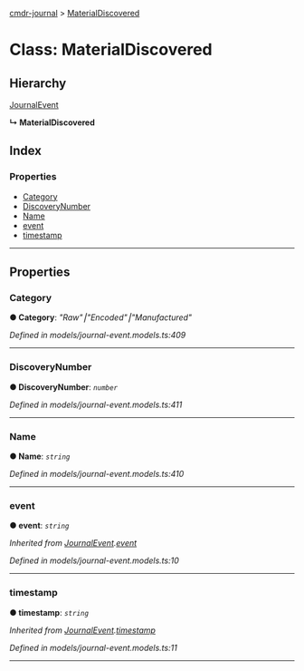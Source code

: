 [cmdr-journal](../README.md) > [MaterialDiscovered](../classes/materialdiscovered.md)



# Class: MaterialDiscovered

## Hierarchy


 [JournalEvent](journalevent.md)

**↳ MaterialDiscovered**







## Index

### Properties

* [Category](materialdiscovered.md#category)
* [DiscoveryNumber](materialdiscovered.md#discoverynumber)
* [Name](materialdiscovered.md#name)
* [event](materialdiscovered.md#event)
* [timestamp](materialdiscovered.md#timestamp)



---
## Properties
<a id="category"></a>

###  Category

**●  Category**:  *"Raw"⎮"Encoded"⎮"Manufactured"* 

*Defined in models/journal-event.models.ts:409*





___

<a id="discoverynumber"></a>

###  DiscoveryNumber

**●  DiscoveryNumber**:  *`number`* 

*Defined in models/journal-event.models.ts:411*





___

<a id="name"></a>

###  Name

**●  Name**:  *`string`* 

*Defined in models/journal-event.models.ts:410*





___

<a id="event"></a>

###  event

**●  event**:  *`string`* 

*Inherited from [JournalEvent](journalevent.md).[event](journalevent.md#event)*

*Defined in models/journal-event.models.ts:10*





___

<a id="timestamp"></a>

###  timestamp

**●  timestamp**:  *`string`* 

*Inherited from [JournalEvent](journalevent.md).[timestamp](journalevent.md#timestamp)*

*Defined in models/journal-event.models.ts:11*





___


